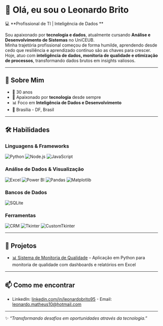 # 👋 Olá, eu sou o Leonardo Brito  

💻 **Profissional de TI | Inteligência de Dados **  

Sou apaixonado por **tecnologia e dados**, atualmente cursando **Análise e Desenvolvimento de Sistemas** no UniCEUB.  
Minha trajetória profissional começou de forma humilde, aprendendo desde cedo que resiliência e aprendizado contínuo são as chaves para crescer.  
Hoje, atuo com **inteligência de dados, monitoria de qualidade e otimização de processos**, transformando dados brutos em insights valiosos.  

---

## 🚀 Sobre Mim  
- 🎂 30 anos  
- 🎯 Apaixonado por **tecnologia** desde sempre  
- 📊 Foco em **Inteligência de Dados e Desenvolvimento**  
- 📍 Brasília - DF, Brasil  

---

## 🛠️ Habilidades  

### Linguagens & Frameworks  
![Python](https://img.shields.io/badge/Python-3776AB?style=for-the-badge&logo=python&logoColor=white)  ![Node.js](https://img.shields.io/badge/Node.js-339933?style=for-the-badge&logo=node.js&logoColor=white)  ![JavaScript](https://img.shields.io/badge/JavaScript-F7E017?style=for-the-badge&logo=javascript&logoColor=black)  

### Análise de Dados & Visualização 
![Excel](https://img.shields.io/badge/Excel-217346?style=for-the-badge&logo=microsoft-excel&logoColor=white)  ![Power BI](https://img.shields.io/badge/Power%20BI-F2C811?style=for-the-badge&logo=powerbi&logoColor=black)  ![Pandas](https://img.shields.io/badge/Pandas-150458?style=for-the-badge&logo=pandas&logoColor=white)  ![Matplotlib](https://img.shields.io/badge/Matplotlib-11557C?style=for-the-badge&logo=plotly&logoColor=white)  

### Bancos de Dados  
![SQLite](https://img.shields.io/badge/SQLite-003B57?style=for-the-badge&logo=sqlite&logoColor=white)  

### Ferramentas  
![CRM](https://img.shields.io/badge/CRM-0A66C2?style=for-the-badge&logo=hubspot&logoColor=white)  ![Tkinter](https://img.shields.io/badge/Tkinter-FF6F00?style=for-the-badge&logo=python&logoColor=white)  ![CustomTkinter](https://img.shields.io/badge/CustomTkinter-2E2E2E?style=for-the-badge&logo=python&logoColor=white)  

---

## 📂 Projetos 
- [📊 Sistema de Monitoria de Qualidade](https://github.com/SEU-USUARIO/monitoria-qualidade) – Aplicação em Python para monitoria de qualidade com dashboards e relatórios em Excel  

---

## 📫 Como me encontrar  
- LinkedIn: [linkedin.com/in/leonardobrito95](https://linkedin.com/in/leonardobrito95)  - Email: leonardo.matheus10@hotmail.com  

---  
✨ *“Transformando desafios em oportunidades através da tecnologia.”*  

